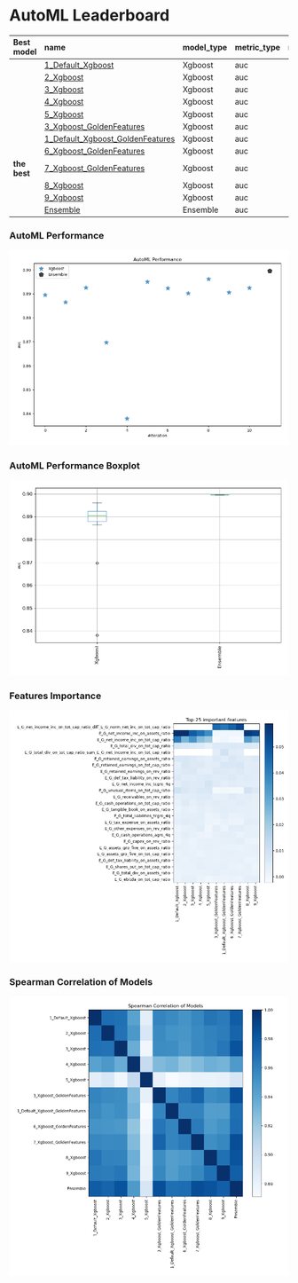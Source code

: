 # AutoML Leaderboard

| Best model   | name                                                                           | model_type   | metric_type   |   metric_value |   train_time |   single_prediction_time |
|:-------------|:-------------------------------------------------------------------------------|:-------------|:--------------|---------------:|-------------:|-------------------------:|
|              | [1_Default_Xgboost](1_Default_Xgboost/README.md)                               | Xgboost      | auc           |       0.889499 |        94.53 |                   0.1744 |
|              | [2_Xgboost](2_Xgboost/README.md)                                               | Xgboost      | auc           |       0.88649  |        99.82 |                   0.0932 |
|              | [3_Xgboost](3_Xgboost/README.md)                                               | Xgboost      | auc           |       0.892543 |        86.11 |                   0.0918 |
|              | [4_Xgboost](4_Xgboost/README.md)                                               | Xgboost      | auc           |       0.8697   |       252.11 |                   0.0913 |
|              | [5_Xgboost](5_Xgboost/README.md)                                               | Xgboost      | auc           |       0.838035 |       225.34 |                   0.102  |
|              | [3_Xgboost_GoldenFeatures](3_Xgboost_GoldenFeatures/README.md)                 | Xgboost      | auc           |       0.895007 |       744.82 |                   0.1562 |
|              | [1_Default_Xgboost_GoldenFeatures](1_Default_Xgboost_GoldenFeatures/README.md) | Xgboost      | auc           |       0.892357 |      1236.89 |                   0.1529 |
|              | [6_Xgboost_GoldenFeatures](6_Xgboost_GoldenFeatures/README.md)                 | Xgboost      | auc           |       0.890223 |       102.74 |                   0.165  |
| **the best** | [7_Xgboost_GoldenFeatures](7_Xgboost_GoldenFeatures/README.md)                 | Xgboost      | auc           |       0.896164 |       178.76 |                   0.1555 |
|              | [8_Xgboost](8_Xgboost/README.md)                                               | Xgboost      | auc           |       0.890557 |        94.06 |                   0.0958 |
|              | [9_Xgboost](9_Xgboost/README.md)                                               | Xgboost      | auc           |       0.892425 |       130.53 |                   0.0945 |
|              | [Ensemble](Ensemble/README.md)                                                 | Ensemble     | auc           |       0.89961  |         1.14 |                   0.8186 |

### AutoML Performance
![AutoML Performance](ldb_performance.png)

### AutoML Performance Boxplot
![AutoML Performance Boxplot](ldb_performance_boxplot.png)

### Features Importance
![features importance across models](features_heatmap.png)



### Spearman Correlation of Models
![models spearman correlation](correlation_heatmap.png)

